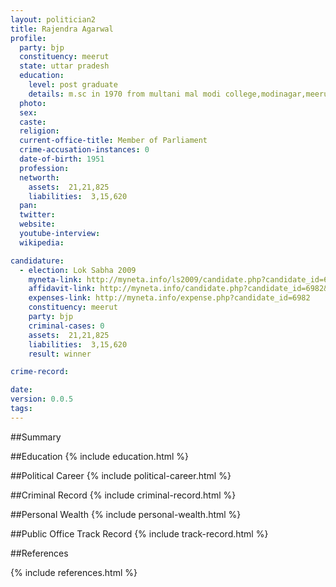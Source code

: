 ```yaml
---
layout: politician2
title: Rajendra Agarwal
profile: 
  party: bjp
  constituency: meerut
  state: uttar pradesh
  education: 
    level: post graduate
    details: m.sc in 1970 from multani mal modi college,modinagar,meerut university
  photo: 
  sex: 
  caste: 
  religion: 
  current-office-title: Member of Parliament
  crime-accusation-instances: 0
  date-of-birth: 1951
  profession: 
  networth: 
    assets:  21,21,825
    liabilities:  3,15,620
  pan: 
  twitter: 
  website: 
  youtube-interview: 
  wikipedia: 

candidature: 
  - election: Lok Sabha 2009
    myneta-link: http://myneta.info/ls2009/candidate.php?candidate_id=6982
    affidavit-link: http://myneta.info/candidate.php?candidate_id=6982&scan=original
    expenses-link: http://myneta.info/expense.php?candidate_id=6982
    constituency: meerut 
    party: bjp
    criminal-cases: 0
    assets:  21,21,825
    liabilities:  3,15,620
    result: winner 

crime-record: 

date: 
version: 0.0.5
tags: 
---
```

##Summary


##Education
{% include education.html %}


##Political Career
{% include political-career.html %}


##Criminal Record
{% include criminal-record.html %}


##Personal Wealth
{% include personal-wealth.html %}


##Public Office Track Record
{% include track-record.html %}


##References


{% include references.html %}